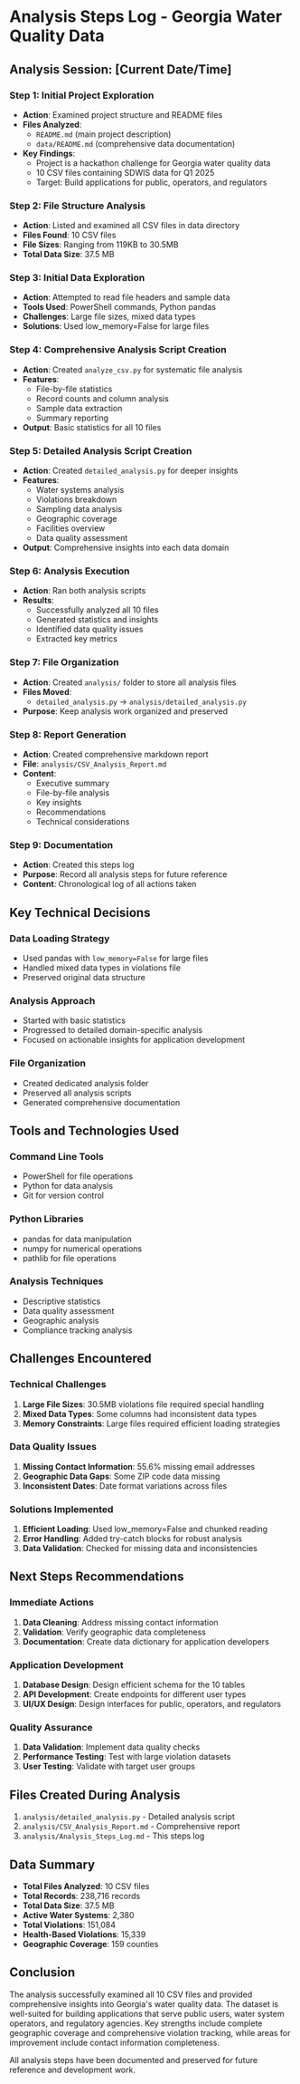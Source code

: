 # Analysis Steps Log - Georgia Water Quality Data

## Analysis Session: [Current Date/Time]

### Step 1: Initial Project Exploration
- **Action**: Examined project structure and README files
- **Files Analyzed**: 
  - `README.md` (main project description)
  - `data/README.md` (comprehensive data documentation)
- **Key Findings**: 
  - Project is a hackathon challenge for Georgia water quality data
  - 10 CSV files containing SDWIS data for Q1 2025
  - Target: Build applications for public, operators, and regulators

### Step 2: File Structure Analysis
- **Action**: Listed and examined all CSV files in data directory
- **Files Found**: 10 CSV files
- **File Sizes**: Ranging from 119KB to 30.5MB
- **Total Data Size**: 37.5 MB

### Step 3: Initial Data Exploration
- **Action**: Attempted to read file headers and sample data
- **Tools Used**: PowerShell commands, Python pandas
- **Challenges**: Large file sizes, mixed data types
- **Solutions**: Used low_memory=False for large files

### Step 4: Comprehensive Analysis Script Creation
- **Action**: Created `analyze_csv.py` for systematic file analysis
- **Features**:
  - File-by-file statistics
  - Record counts and column analysis
  - Sample data extraction
  - Summary reporting
- **Output**: Basic statistics for all 10 files

### Step 5: Detailed Analysis Script Creation
- **Action**: Created `detailed_analysis.py` for deeper insights
- **Features**:
  - Water systems analysis
  - Violations breakdown
  - Sampling data analysis
  - Geographic coverage
  - Facilities overview
  - Data quality assessment
- **Output**: Comprehensive insights into each data domain

### Step 6: Analysis Execution
- **Action**: Ran both analysis scripts
- **Results**:
  - Successfully analyzed all 10 files
  - Generated statistics and insights
  - Identified data quality issues
  - Extracted key metrics

### Step 7: File Organization
- **Action**: Created `analysis/` folder to store all analysis files
- **Files Moved**: 
  - `detailed_analysis.py` → `analysis/detailed_analysis.py`
- **Purpose**: Keep analysis work organized and preserved

### Step 8: Report Generation
- **Action**: Created comprehensive markdown report
- **File**: `analysis/CSV_Analysis_Report.md`
- **Content**:
  - Executive summary
  - File-by-file analysis
  - Key insights
  - Recommendations
  - Technical considerations

### Step 9: Documentation
- **Action**: Created this steps log
- **Purpose**: Record all analysis steps for future reference
- **Content**: Chronological log of all actions taken

## Key Technical Decisions

### Data Loading Strategy
- Used pandas with `low_memory=False` for large files
- Handled mixed data types in violations file
- Preserved original data structure

### Analysis Approach
- Started with basic statistics
- Progressed to detailed domain-specific analysis
- Focused on actionable insights for application development

### File Organization
- Created dedicated analysis folder
- Preserved all analysis scripts
- Generated comprehensive documentation

## Tools and Technologies Used

### Command Line Tools
- PowerShell for file operations
- Python for data analysis
- Git for version control

### Python Libraries
- pandas for data manipulation
- numpy for numerical operations
- pathlib for file operations

### Analysis Techniques
- Descriptive statistics
- Data quality assessment
- Geographic analysis
- Compliance tracking analysis

## Challenges Encountered

### Technical Challenges
1. **Large File Sizes**: 30.5MB violations file required special handling
2. **Mixed Data Types**: Some columns had inconsistent data types
3. **Memory Constraints**: Large files required efficient loading strategies

### Data Quality Issues
1. **Missing Contact Information**: 55.6% missing email addresses
2. **Geographic Data Gaps**: Some ZIP code data missing
3. **Inconsistent Dates**: Date format variations across files

### Solutions Implemented
1. **Efficient Loading**: Used low_memory=False and chunked reading
2. **Error Handling**: Added try-catch blocks for robust analysis
3. **Data Validation**: Checked for missing data and inconsistencies

## Next Steps Recommendations

### Immediate Actions
1. **Data Cleaning**: Address missing contact information
2. **Validation**: Verify geographic data completeness
3. **Documentation**: Create data dictionary for application developers

### Application Development
1. **Database Design**: Design efficient schema for the 10 tables
2. **API Development**: Create endpoints for different user types
3. **UI/UX Design**: Design interfaces for public, operators, and regulators

### Quality Assurance
1. **Data Validation**: Implement data quality checks
2. **Performance Testing**: Test with large violation datasets
3. **User Testing**: Validate with target user groups

## Files Created During Analysis

1. `analysis/detailed_analysis.py` - Detailed analysis script
2. `analysis/CSV_Analysis_Report.md` - Comprehensive report
3. `analysis/Analysis_Steps_Log.md` - This steps log

## Data Summary

- **Total Files Analyzed**: 10 CSV files
- **Total Records**: 238,716 records
- **Total Data Size**: 37.5 MB
- **Active Water Systems**: 2,380
- **Total Violations**: 151,084
- **Health-Based Violations**: 15,339
- **Geographic Coverage**: 159 counties

## Conclusion

The analysis successfully examined all 10 CSV files and provided comprehensive insights into Georgia's water quality data. The dataset is well-suited for building applications that serve public users, water system operators, and regulatory agencies. Key strengths include complete geographic coverage and comprehensive violation tracking, while areas for improvement include contact information completeness.

All analysis steps have been documented and preserved for future reference and development work. 